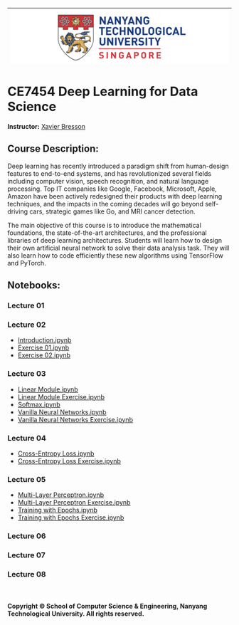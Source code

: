 |![image](https://github.com/NTU-CCA/CE7454/blob/master/logo.png)|
|---|
# CE7454 Deep Learning for Data Science

**Instructor:** [Xavier Bresson](https://www.ntu.edu.sg/home/xbresson/)

## Course Description:

Deep learning has recently introduced a paradigm shift from human-design features to end-to-end systems, and has revolutionized several fields including computer vision, speech recognition, and natural language processing. Top IT companies like Google, Facebook, Microsoft, Apple, Amazon have been actively redesigned their products with deep learning techniques, and the impacts in the coming decades will go beyond self-driving cars, strategic games like Go, and MRI cancer detection.

The main objective of this course is to introduce the mathematical foundations, the state-of-the-art architectures, and the professional libraries of deep learning architectures. Students will learn how to design their own artificial neural network to solve their data analysis task. They will also learn how to code efficiently these new algorithms using TensorFlow and PyTorch.

## Notebooks:

### Lecture 01

### Lecture 02
- [Introduction.ipynb]()
- [Exercise 01.ipynb]()
- [Exercise 02.ipynb]()

### Lecture 03
- [Linear Module.ipynb]()
- [Linear Module Exercise.ipynb]()
- [Softmax.ipynb]()
- [Vanilla Neural Networks.ipynb]()
- [Vanilla Neural Networks Exercise.ipynb]()

### Lecture 04
- [Cross-Entropy Loss.ipynb]()
- [Cross-Entropy Loss Exercise.ipynb]()

### Lecture 05
- [Multi-Layer Perceptron.ipynb]()
- [Multi-Layer Perceptron Exercise.ipynb]()
- [Training with Epochs.ipynb]()
- [Training with Epochs Exercise.ipynb]()

### Lecture 06

### Lecture 07

### Lecture 08

<br>

#### Copyright © School of Computer Science & Engineering, Nanyang Technological University. All rights reserved.

